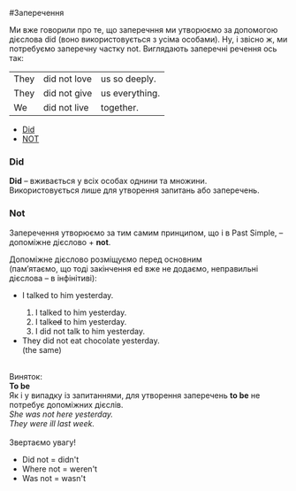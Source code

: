 #Заперечення

Ми вже говорили про те, що заперечння ми утворюємо за допомогою дієслова <span class="p1">did</span> (воно використовується з усіма особами). Ну, і звісно ж, ми потребуємо заперечну частку <span class="p1">not</span>. Виглядають заперечні речення ось так:

<table>
    <tr>
        <td>They</td>
        <td>did not love</td>
        <td>us so deeply.</td>
    </tr>
    <tr>
        <td>They</td>
        <td>did not give</td>
        <td>us everything.</td>
    </tr>
    <tr>
        <td>We</td>
        <td>did not live</td>
        <td>together.</td>
    </tr>
    </table>


<ul class="nav nav-tabs">
<li class="active"><a data-toggle="tab" href="#home">Did</a></li>
 <li><a data-toggle="tab" href="#menu1">NOT</a></li>
 </ul>

<div class="tab-content">
  <div id="home" class="tab-pane fade in active">
    <h3>Did</h3>
    <p><b>Did</b> – вживається у всіх особах однини та множини.<br>
    Використовується лише для утворення запитань або заперечень.</p>
  </div>
  <div id="menu1" class="tab-pane fade">
    <h3>Not</h3>
    <p>Заперечення утворюємо за тим самим принципом, що і в Past Simple, – допоміжне дієслово + <b>not</b>.</p>
    <p>Допоміжне дієслово розміщуємо перед основним<br> (пам’ятаємо, що тоді закінчення <span class="p1">ed</span> вже не додаємо, неправильні дієслова – в інфінітиві):</p>
    <ul>
    <li>I talked to him yesterday.</li>
    <ol>
    <li>I talked to him yesterday.</li>
    <li>I talk<s>ed</s> to him yesterday.</li>
    <li>I did not talk to him yesterday.</li>
    </ol>
    <li>They did not eat chocolate yesterday.</li> (the same) 
    </ul>
   <br> 

<div class="exmpl-wrap">
<span class="exmpl">Виняток:</span>
<div class="exmpl-text">
<b>To be</b><br>
Як і у випадку із запитаннями, для утворення заперечень <b>to be</b> не потребує допоміжних дієслів.<br>
<i>She was not here yesterday.<br>
They were ill last week.</i>
</div>
</div>
<br>
<div class="add-wrap">
<span class="add">Звертаємо увагу!</span>
<div class="add-text">
<ul>
<li>Did not = didn't</li>
<li>Where not = weren't</li>
<li>Was not = wasn't</li>
</ul>
</div>
</div>
  </div>
</div>